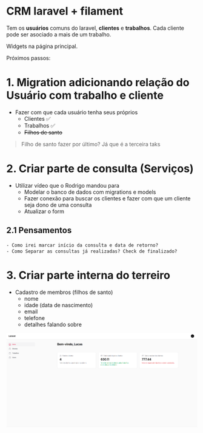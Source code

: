 # CRM laravel + filament

Tem os **usuários** comuns do laravel, **clientes** e **trabalhos**. Cada cliente pode ser asociado a mais de um trabalho.

Widgets na página principal.

Próximos passos:

# 1. Migration adicionando relação do Usuário com trabalho e cliente
- Fazer com que cada usuário tenha seus próprios
    - Clientes ✅
    - Trabalhos ✅
    - ~~Filhos de santo~~
> Filho de santo fazer por último? Já que é a terceira taks

# 2. Criar parte de consulta (Serviços)
- Utilizar vídeo que o Rodrigo mandou para
    - Modelar o banco de dados com migrations e models
    - Fazer conexão para buscar os clientes e fazer com que um cliente seja dono de uma consulta
    - Atualizar o form

## 2.1 Pensamentos
    - Como irei marcar início da consulta e data de retorno? 
    - Como Separar as consultas já realizadas? Check de finalizado?



# 3. Criar parte interna do terreiro
- Cadastro de membros (filhos de santo)
    - nome
    - idade (data de nascimento)
    - email
    - telefone
    - detalhes falando sobre


![img.png](img.png)

